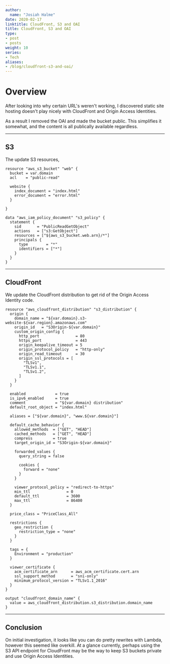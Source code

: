 ```yaml
---
author:
  name: "Josiah Halme"
date: 2020-02-17
linktitle: CloudFront, S3 and OAI
title: CloudFront, S3 and OAI
type:
- post
- posts
weight: 10
series:
- Tech
aliases:
- /blog/cloudfront-s3-and-oai/
---
```


# Overview

After looking into why certain URL's weren't working, I discovered static site
hosting doesn't play nicely with CloudFront and Origin Access Identities.

As a result I removed the OAI and made the bucket public. This simplifies it
somewhat, and the content is all publically available regardless.

---

## S3

The update S3 resources,

```hcl
resource "aws_s3_bucket" "web" {
  bucket = var.domain
  acl    = "public-read"

  website {
    index_document = "index.html"
    error_document = "error.html"
  }

}

data "aws_iam_policy_document" "s3_policy" {
  statement {
    sid       = "PublicReadGetObject"
    actions   = ["s3:GetObject"]
    resources = ["${aws_s3_bucket.web.arn}/*"]
    principals {
      type        = "*"
      identifiers = ["*"]
    }
  }
}
```

---

## CloudFront

We update the CloudFront distribution to get rid of the Origin Access Identity
code.

```hcl
resource "aws_cloudfront_distribution" "s3_distribution" {
  origin {
    domain_name = "${var.domain}.s3-website-${var.region}.amazonaws.com"
    origin_id   = "S3Origin-${var.domain}"
    custom_origin_config {
      http_port                = 80
      https_port               = 443
      origin_keepalive_timeout = 5
      origin_protocol_policy   = "http-only"
      origin_read_timeout      = 30
      origin_ssl_protocols = [
        "TLSv1",
        "TLSv1.1",
        "TLSv1.2",
      ]
    }
  }

  enabled             = true
  is_ipv6_enabled     = true
  comment             = "${var.domain} distribution"
  default_root_object = "index.html"

  aliases = ["${var.domain}", "www.${var.domain}"]

  default_cache_behavior {
    allowed_methods  = ["GET", "HEAD"]
    cached_methods   = ["GET", "HEAD"]
    compress         = true
    target_origin_id = "S3Origin-${var.domain}"

    forwarded_values {
      query_string = false

      cookies {
        forward = "none"
      }
    }

    viewer_protocol_policy = "redirect-to-https"
    min_ttl                = 0
    default_ttl            = 3600
    max_ttl                = 86400
  }

  price_class = "PriceClass_All"

  restrictions {
    geo_restriction {
      restriction_type = "none"
    }
  }

  tags = {
    Environment = "production"
  }

  viewer_certificate {
    acm_certificate_arn      = aws_acm_certificate.cert.arn
    ssl_support_method       = "sni-only"
    minimum_protocol_version = "TLSv1.1_2016"
  }
}

output "cloudfront_domain_name" {
  value = aws_cloudfront_distribution.s3_distribution.domain_name
}
```

---

## Conclusion

On initial investigation, it looks like you can do pretty rewrites with Lambda,
however this seemed like overkill. At a glance currently, perhaps using the S3
API endpoint for CloudFront may be the way to keep S3 buckets private and use
Origin Access Identities.



